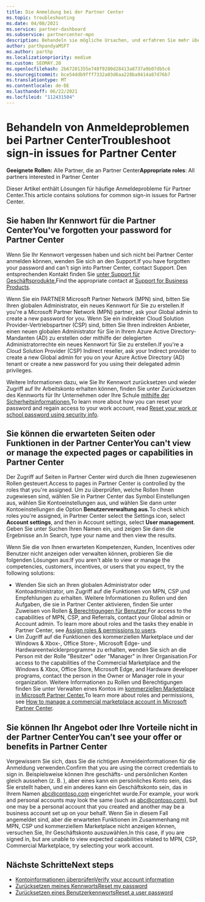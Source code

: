 ```yaml
---
title: Die Anmeldung bei der Partner Center
ms.topic: troubleshooting
ms.date: 04/08/2021
ms.service: partner-dashboard
ms.subservice: partnercenter-mpn
description: Behandeln sie mögliche Ursachen, und erfahren Sie mehr über Lösungen, wenn Sie sich nicht bei Partner Center anmelden können. Erfahren Sie mehr über das Zurücksetzen von Kennwörtern, das Überprüfen von Rollen und das Überprüfen von Anmeldeinformationen.
author: parthpandyaMSFT
ms.author: parthp
ms.localizationpriority: medium
ms.custom: SEOMAY.20
ms.openlocfilehash: 2b67201355e748f9280d28413a8737a9b07db5c6
ms.sourcegitcommit: bce54ddb9fff7332a03d6aa228ba9414a87d76b7
ms.translationtype: MT
ms.contentlocale: de-DE
ms.lasthandoff: 06/22/2021
ms.locfileid: "112431504"
---
```

# <a name="troubleshoot-sign-in-issues-for-partner-center"></a><span data-ttu-id="09027-103">Behandeln von Anmeldeproblemen bei Partner Center</span><span class="sxs-lookup"><span data-stu-id="09027-103">Troubleshoot sign-in issues for Partner Center</span></span>

<span data-ttu-id="09027-104">**Geeignete Rollen:** Alle Partner, die an Partner Center</span><span class="sxs-lookup"><span data-stu-id="09027-104">**Appropriate roles**: All partners interested in Partner Center</span></span>

<span data-ttu-id="09027-105">Dieser Artikel enthält Lösungen für häufige Anmeldeprobleme für Partner Center.</span><span class="sxs-lookup"><span data-stu-id="09027-105">This article contains solutions for common sign-in issues for Partner Center.</span></span>

## <a name="youve-forgotten-your-password-for-partner-center"></a><span data-ttu-id="09027-106">Sie haben Ihr Kennwort für die Partner Center</span><span class="sxs-lookup"><span data-stu-id="09027-106">You've forgotten your password for Partner Center</span></span>

<span data-ttu-id="09027-107">Wenn Sie Ihr Kennwort vergessen haben und sich nicht bei Partner Center anmelden können, wenden Sie sich an den Support.</span><span class="sxs-lookup"><span data-stu-id="09027-107">If you have forgotten your password and can't sign into Partner Center, contact Support.</span></span> <span data-ttu-id="09027-108">Den entsprechenden Kontakt finden Sie [unter Support für Geschäftsprodukte.](/microsoft-365/admin/contact-support-for-business-products)</span><span class="sxs-lookup"><span data-stu-id="09027-108">Find the appropriate contact at [Support for Business Products](/microsoft-365/admin/contact-support-for-business-products).</span></span>

<span data-ttu-id="09027-109">Wenn Sie ein PARTNER Microsoft Partner Network (MPN) sind, bitten Sie Ihren globalen Administrator, ein neues Kennwort für Sie zu erstellen.</span><span class="sxs-lookup"><span data-stu-id="09027-109">If you're a Microsoft Partner Network (MPN) partner, ask your Global admin to create a new password for you.</span></span> <span data-ttu-id="09027-110">Wenn Sie ein indirekter Cloud Solution Provider-Vertriebspartner (CSP) sind, bitten Sie Ihren indirekten Anbieter, einen neuen globalen Administrator für Sie in Ihrem Azure Active Directory-Mandanten (AD) zu erstellen oder mithilfe der delegierten Administratorrechte ein neues Kennwort für Sie zu erstellen.</span><span class="sxs-lookup"><span data-stu-id="09027-110">If you're a Cloud Solution Provider (CSP) Indirect reseller, ask your Indirect provider to create a new Global admin for you on your Azure Active Directory (AD) tenant or create a new password for you using their delegated admin privileges.</span></span>

<span data-ttu-id="09027-111">Weitere Informationen dazu, wie Sie Ihr Kennwort zurücksetzen und wieder Zugriff auf Ihr Arbeitskonto erhalten können, finden Sie unter Zurücksetzen des Kennworts für Ihr Unternehmen oder Ihre Schule [mithilfe der Sicherheitsinformationen.](/azure/active-directory/user-help/active-directory-passwords-update-your-own-password#how-to-change-your-password)</span><span class="sxs-lookup"><span data-stu-id="09027-111">To learn more about how you can reset your password and regain access to your work account, read [Reset your work or school password using security info](/azure/active-directory/user-help/active-directory-passwords-update-your-own-password#how-to-change-your-password).</span></span>

## <a name="you-cant-view-or-manage-the-expected-pages-or-capabilities-in-partner-center"></a><span data-ttu-id="09027-112">Sie können die erwarteten Seiten oder Funktionen in der Partner Center</span><span class="sxs-lookup"><span data-stu-id="09027-112">You can't view or manage the expected pages or capabilities in Partner Center</span></span>

<span data-ttu-id="09027-113">Der Zugriff auf Seiten in Partner Center wird durch die Ihnen zugewiesenen Rollen gesteuert.</span><span class="sxs-lookup"><span data-stu-id="09027-113">Access to pages in Partner Center is controlled by the roles that you're assigned.</span></span> <span data-ttu-id="09027-114">Um zu überprüfen, welche Rollen Ihnen zugewiesen sind, wählen Sie in Partner Center das Symbol Einstellungen aus, wählen Sie Kontoeinstellungen aus, und wählen Sie dann unter Kontoeinstellungen die Option **Benutzerverwaltung aus.**</span><span class="sxs-lookup"><span data-stu-id="09027-114">To check which roles you're assigned, in Partner Center select the Settings icon, select **Account settings**, and then in Account settings, select **User management**.</span></span> <span data-ttu-id="09027-115">Geben Sie unter Suchen Ihren Namen ein, und zeigen Sie dann die Ergebnisse an.</span><span class="sxs-lookup"><span data-stu-id="09027-115">In Search, type your name and then view the results.</span></span>

<span data-ttu-id="09027-116">Wenn Sie die von Ihnen erwarteten Kompetenzen, Kunden, Incentives oder Benutzer nicht anzeigen oder verwalten können, probieren Sie die folgenden Lösungen aus:</span><span class="sxs-lookup"><span data-stu-id="09027-116">If you aren't able to view or manage the competencies, customers, incentives, or users that you expect, try the following solutions:</span></span>

- <span data-ttu-id="09027-117">Wenden Sie sich an Ihren globalen Administrator oder Kontoadministrator, um Zugriff auf die Funktionen von MPN, CSP und Empfehlungen zu erhalten. Weitere Informationen zu Rollen und den Aufgaben, die sie in Partner Center aktivieren, finden Sie unter Zuweisen von Rollen [& Berechtigungen für Benutzer.](permissions-overview.md)</span><span class="sxs-lookup"><span data-stu-id="09027-117">For access to the capabilities of MPN, CSP, and Referrals, contact your Global admin or Account admin. To learn more about roles and the tasks they enable in Partner Center, see [Assign roles & permissions to users](permissions-overview.md).</span></span>
- <span data-ttu-id="09027-118">Um Zugriff auf die Funktionen des kommerziellen Marketplace und der Windows & Xbox-, Office Store-, Microsoft Edge- und Hardwareentwicklerprogramme zu erhalten, wenden Sie sich an die Person mit der Rolle "Besitzer" oder "Manager" in Ihrer Organisation.</span><span class="sxs-lookup"><span data-stu-id="09027-118">For access to the capabilities of the Commercial Marketplace and the Windows & Xbox, Office Store, Microsoft Edge, and Hardware developer programs, contact the person in the Owner or Manager role in your organization.</span></span> <span data-ttu-id="09027-119">Weitere Informationen zu Rollen und Berechtigungen finden Sie unter Verwalten eines Kontos im [kommerziellen Marketplace in Microsoft Partner Center.](/azure/marketplace/partner-center-portal/manage-account#define-user-roles-and-permissions)</span><span class="sxs-lookup"><span data-stu-id="09027-119">To learn more about roles and permissions, see [How to manage a commercial marketplace account in Microsoft Partner Center](/azure/marketplace/partner-center-portal/manage-account#define-user-roles-and-permissions).</span></span>

## <a name="you-cant-see-your-offer-or-benefits-in-partner-center"></a><span data-ttu-id="09027-120">Sie können Ihr Angebot oder Ihre Vorteile nicht in der Partner Center</span><span class="sxs-lookup"><span data-stu-id="09027-120">You can’t see your offer or benefits in Partner Center</span></span>

<span data-ttu-id="09027-121">Vergewissern Sie sich, dass Sie die richtigen Anmeldeinformationen für die Anmeldung verwenden.</span><span class="sxs-lookup"><span data-stu-id="09027-121">Confirm that you are using the correct credentials to sign in.</span></span> <span data-ttu-id="09027-122">Beispielsweise können Ihre geschäfts- und persönlichen Konten gleich aussehen (z. B. ), aber eines kann ein persönliches Konto sein, das Sie erstellt haben, und ein anderes kann ein Geschäftskonto sein, das in Ihrem Namen abc@contoso.com eingerichtet wurde.</span><span class="sxs-lookup"><span data-stu-id="09027-122">For example, your work and personal accounts may look the same (such as abc@contoso.com), but one may be a personal account that you created and another may be a business account set up on your behalf.</span></span> <span data-ttu-id="09027-123">Wenn Sie in diesem Fall angemeldet sind, aber die erwarteten Funktionen im Zusammenhang mit MPN, CSP und kommerziellem Marketplace nicht anzeigen können, versuchen Sie, Ihr Geschäftskonto auszuwählen.</span><span class="sxs-lookup"><span data-stu-id="09027-123">In this case, if you are signed in, but are unable to view expected capabilities related to MPN, CSP, Commercial Marketplace, try selecting your work account.</span></span>

## <a name="next-steps"></a><span data-ttu-id="09027-124">Nächste Schritte</span><span class="sxs-lookup"><span data-stu-id="09027-124">Next steps</span></span>

- [<span data-ttu-id="09027-125">Kontoinformationen überprüfen</span><span class="sxs-lookup"><span data-stu-id="09027-125">Verify your account information</span></span>](verification-responses.md)
- [<span data-ttu-id="09027-126">Zurücksetzen meines Kennworts</span><span class="sxs-lookup"><span data-stu-id="09027-126">Reset my password</span></span>](reset-my-pasword.md)
- [<span data-ttu-id="09027-127">Zurücksetzen eines Benutzerkennworts</span><span class="sxs-lookup"><span data-stu-id="09027-127">Reset a user password</span></span>](reset-a-user-password.md)
